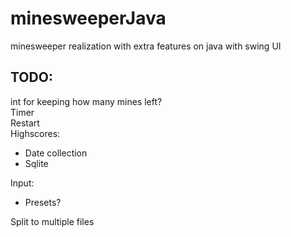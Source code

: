 # minesweeperJava
minesweeper realization with extra features on java with swing UI

## TODO:
int for keeping how many mines left?<br>
Timer<br>
Restart<br>
Highscores:<br>
* Date collection<br>
* Sqlite<br>

Input:<br>
* Presets?<br>

Split to multiple files<br>
